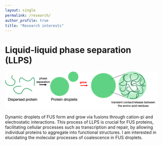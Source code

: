 ```yaml
---
layout: single
permalink: /research/
author_profile: true
title: "Research interests"
---
```


# Liquid-liquid phase separation (LLPS)
![LLPS](/assets/images/research/research_LLPS_1.png)

Dynamic droplets of FUS form and grow via fusions through cation-pi and electrostatic interactions. This process of LLPS is crucial for FUS proteins, facilitating cellular processes such as transcription and repair, by allowing individual proteins to aggregate into functional structures. I am interested in elucidating the molecular processes of coalescence in FUS droplets.